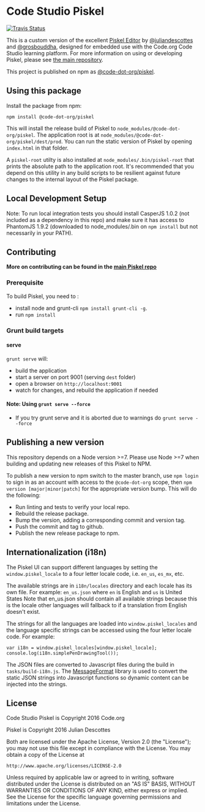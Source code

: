 Code Studio Piskel
======

[![Travis Status](https://api.travis-ci.org/code-dot-org/piskel.png?branch=master)](https://travis-ci.org/code-dot-org/piskel)

This is a custom version of the excellent [Piskel Editor](https://github.com/juliandescottes/piskel) by [@juliandescottes](https://github.com/juliandescottes) and [@grosbouddha](https://github.com/grosbouddha), designed for embedded use with the Code.org Code Studio learning platform.  For more information on using or developing Piskel, please see [the main repository](https://github.com/juliandescottes/piskel).

This project is published on npm as [@code-dot-org/piskel](https://www.npmjs.com/package/@code-dot-org/piskel).

## Using this package

Install the package from npm:

```
npm install @code-dot-org/piskel
```

This will install the release build of Piskel to `node_modules/@code-dot-org/piskel`.  The application root is at `node_modules/@code-dot-org/piskel/dest/prod`.  You can run the static version of Piskel by opening `index.html` in that folder.

A `piskel-root` utilty is also installed at `node_modules/.bin/piskel-root` that prints the absolute path to the application root.  It's recommended that you depend on this utility in any build scripts to be resilient against future changes to the internal layout of the Piskel package.

## Local Development Setup

Note: To run local integration tests you should install CasperJS 1.0.2 (not included as a dependency in this repo) and make sure it has access to PhantomJS 1.9.2 (downloaded to node_modules/.bin on `npm install` but not necessarily in your PATH).

## Contributing
**More on contributing can be found in the [main Piskel repo](https://github.com/piskelapp/piskel/wiki#contributing)**

### Prerequisite
To build Piskel, you need to :
- install node and grunt-cli `npm install grunt-cli -g`.
- run `npm install`

### Grunt build targets
#### serve
`grunt serve` will:
- build the application
- start a server on port 9001 (serving `dest` folder)
- open a browser on `http://localhost:9001`
- watch for changes, and rebuild the application if needed

#### Note: Using `grunt serve --force`
- If you try grunt serve and it is aborted due to warnings do `grunt serve --force`

## Publishing a new version

This repository depends on a Node version >=7. Please use Node >=7 when building and updating
new releases of this Piskel to NPM.

To publish a new version to npm switch to the master branch, use `npm login` to sign in as an account with access to the `@code-dot-org` scope, then `npm version [major|minor|patch]` for the appropriate version bump.  This will do the following:

* Run linting and tests to verify your local repo.
* Rebuild the release package.
* Bump the version, adding a corresponding commit and version tag.
* Push the commit and tag to github.
* Publish the new release package to npm.

## Internationalization (i18n)
The Piskel UI can support different languages by setting the `window.piskel_locale` to a four letter locale code, i.e. `en_us`, `es_mx`, etc.

The available strings are in `i18n/locales` directory and each locale has its own file. For example: `en_us.json` where `en` is English and `us` is United States
Note that en_us.json should contain all available strings because this is the locale other languages will fallback to if a translation from English doesn't exist.

The strings for all the languages are loaded into `window.piskel_locales` and the language specific strings can be accessed using the four letter locale code. For example:
```
var i18n = window.piskel_locales[window.piskel_locale];
console.log(i18n.simplePenDrawingTool());
```

The JSON files are converted to Javascript files during the build in `tasks/build-i18n.js`.  The [MessageFormat](http://messageformat.github.io/messageformat/) library is used to convert the static JSON strings into Javascript functions so dynamic content can be injected into the strings.

## License

Code Studio Piskel is Copyright 2016 Code.org

Piskel is Copyright 2016 Julian Descottes

Both are licensed under the Apache License, Version 2.0 (the "License");
you may not use this file except in compliance with the License.
You may obtain a copy of the License at

    http://www.apache.org/licenses/LICENSE-2.0

Unless required by applicable law or agreed to in writing, software
distributed under the License is distributed on an "AS IS" BASIS,
WITHOUT WARRANTIES OR CONDITIONS OF ANY KIND, either express or implied.
See the License for the specific language governing permissions and
limitations under the License.
